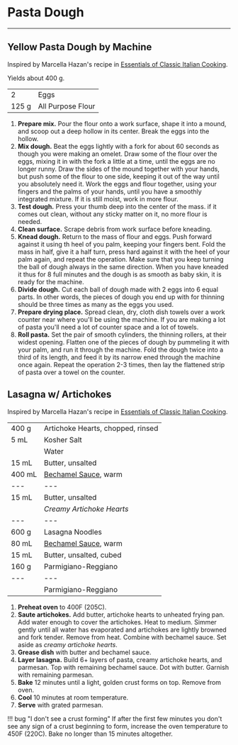 # Pasta Dough


---

## Yellow Pasta Dough by Machine

Inspired by Marcella Hazan's recipe in [Essentials of Classic Italian Cooking](https://smile.amazon.com/gp/product/039458404X).

Yields about 400 g.

|||
|:--|:--|
| 2     | Eggs
| 125 g | All Purpose Flour

1. **Prepare mix.** Pour the flour onto a work surface, shape it into a mound, and scoop out a deep hollow in its center. Break the eggs into the hollow.
2. **Mix dough.** Beat the eggs lightly with a fork for about 60 seconds as though you were making an omelet. Draw some of the flour over the eggs, mixing it in with the fork a little at a time, until the eggs are no longer runny. Draw the sides of the mound together with your hands, but push some of the flour to one side, keeping it out of the way until you absolutely need it. Work the eggs and flour together, using your fingers and the palms of your hands, until you have a smoothly integrated mixture. If it is still moist, work in more flour.
3. **Test dough.** Press your thumb deep into the center of the mass. if it comes out clean, without any sticky matter on it, no more flour is needed.
4. **Clean surface.** Scrape debris from work surface before kneading.
5. **Knead dough.** Return to the mass of flour and eggs. Push forward against it using th heel of you palm, keeping your fingers bent. Fold the mass in half, give it a half turn, press hard against it with the heel of your palm again, and repeat the operation. Make sure that you keep turning the ball of dough always in the same direction. When you have kneaded it thus for 8 full minutes and the dough is as smooth as baby skin, it is ready for the machine.
6. **Divide dough.** Cut each ball of dough made with 2 eggs into 6 equal parts. In other words, the pieces of dough you end up with for thinning should be three times as many as the eggs you used.
7. **Prepare drying place.** Spread clean, dry, cloth dish towels over a work counter near where you'll be using the machine. If you are making a lot of pasta you'll need a lot of counter space and a lot of towels.
8. **Roll pasta.** Set the pair of smooth cylinders, the thinning rollers, at their widest opening. Flatten one of the pieces of dough by pummeling it with your palm, and run it through the machine. Fold the dough twice into a third of its length, and feed it by its narrow ened through the machine once again. Repeat the operation 2-3 times, then lay the flattened strip of pasta over a towel on the counter.



## Lasagna w/ Artichokes

Inspired by Marcella Hazan's recipe in [Essentials of Classic Italian Cooking](https://smile.amazon.com/gp/product/039458404X).

|||
|:--|:--|
| 400 g  | Artichoke Hearts, chopped, rinsed
| 5 mL   | Kosher Salt
|        | Water
| 15 mL  | Butter, unsalted
| 400 mL | [Bechamel Sauce](#bechamel-sauce-v), warm
| ---    | ---
| 15 mL  | Butter, unsalted
|        | *Creamy Artichoke Hearts*
| ---    | ---
| 600 g  | Lasagna Noodles
| 80 mL  | [Bechamel Sauce](#bechamel-sauce-v), warm
| 15 mL  | Butter, unsalted, cubed
| 160 g  | Parmigiano-Reggiano
| ---    | ---
|        | Parmigiano-Reggiano


1. **Preheat oven** to 400F (205C).
2. **Saute artichokes.** Add butter, artichoke hearts to unheated frying pan. Add water enough to cover the artichokes. Heat to medium. Simmer gently until all water has evaporated and artichokes are lightly browned and fork tender. Remove from heat. Combine with bechamel sauce. Set aside as *creamy artichoke hearts*.
3. **Grease dish** with butter and bechamel sauce.
4. **Layer lasagna.** Build 6+ layers of pasta, creamy artichoke hearts, and parmesan. Top with remaining bechamel sauce. Dot with butter. Garnish with remaining parmesan.
5. **Bake** 12 minutes until a light, golden crust forms on top. Remove from oven.
6. **Cool** 10 minutes at room temperature.
7. **Serve** with grated parmesan.

!!! bug "I don't see a crust forming"
    If after the first few minutes you don't see any sign of a crust beginning to form, increase the oven temperature to 450F (220C). Bake no longer than 15 minutes altogether.
